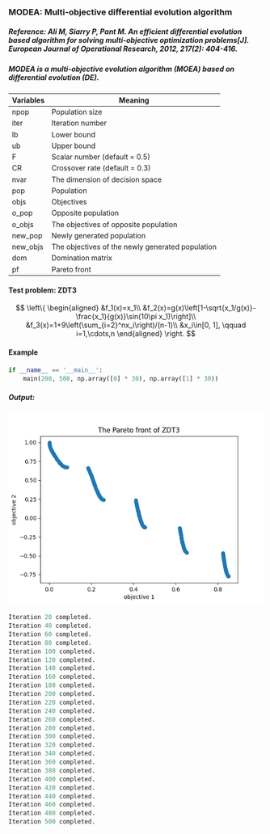 ### MODEA: Multi-objective differential evolution algorithm

##### Reference: Ali M, Siarry P, Pant M. An efficient differential evolution based algorithm for solving multi-objective optimization problems[J]. European Journal of Operational Research, 2012, 217(2): 404-416.

##### MODEA is a multi-objective evolution algorithm (MOEA) based on differential evolution (DE).

| Variables | Meaning                                          |
| --------- | ------------------------------------------------ |
| npop      | Population size                                  |
| iter      | Iteration number                                 |
| lb        | Lower bound                                      |
| ub        | Upper bound                                      |
| F         | Scalar number (default = 0.5)                    |
| CR        | Crossover rate (default = 0.3)                   |
| nvar      | The dimension of decision space                  |
| pop       | Population                                       |
| objs      | Objectives                                       |
| o_pop     | Opposite population                              |
| o_objs    | The objectives of opposite population            |
| new_pop   | Newly generated population                       |
| new_objs  | The objectives of the newly generated population |
| dom       | Domination matrix                                |
| pf        | Pareto front                                     |

#### Test problem: ZDT3



$$
\left\{
\begin{aligned}
&f_1(x)=x_1\\
&f_2(x)=g(x)\left[1-\sqrt{x_1/g(x)}-\frac{x_1}{g(x)}\sin(10\pi x_1)\right]\\
&f_3(x)=1+9\left(\sum_{i=2}^nx_i\right)/(n-1)\\
&x_i\in[0, 1], \qquad i=1,\cdots,n
\end{aligned}
\right.
$$



#### Example

```python
if __name__ == '__main__':
    main(200, 500, np.array([0] * 30), np.array([1] * 30))
```

##### Output:

![](https://github.com/Xavier-MaYiMing/MODEA/blob/main/Pareto%20front.png)

```python
Iteration 20 completed.
Iteration 40 completed.
Iteration 60 completed.
Iteration 80 completed.
Iteration 100 completed.
Iteration 120 completed.
Iteration 140 completed.
Iteration 160 completed.
Iteration 180 completed.
Iteration 200 completed.
Iteration 220 completed.
Iteration 240 completed.
Iteration 260 completed.
Iteration 280 completed.
Iteration 300 completed.
Iteration 320 completed.
Iteration 340 completed.
Iteration 360 completed.
Iteration 380 completed.
Iteration 400 completed.
Iteration 420 completed.
Iteration 440 completed.
Iteration 460 completed.
Iteration 480 completed.
Iteration 500 completed.
```

